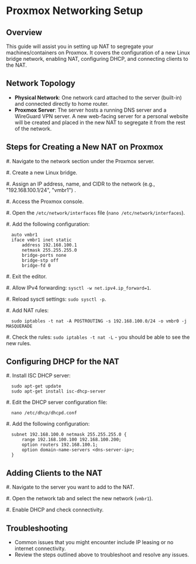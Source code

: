 Proxmox Networking Setup
========================

Overview
--------
This guide will assist you in setting up NAT to segregate your machines/containers on Proxmox. It covers the configuration of a new Linux bridge network, enabling NAT, configuring DHCP, and connecting clients to the NAT.

Network Topology
----------------
- **Physical Network**: One network card attached to the server (built-in) and connected directly to home router.
- **Proxmox Server**: The server hosts a running DNS server and a WireGuard VPN server. A new web-facing server for a personal website will be created and placed in the new NAT to segregate it from the rest of the network.

Steps for Creating a New NAT on Proxmox
----------------------------------------
#. Navigate to the network section under the Proxmox server.

#. Create a new Linux bridge.

#. Assign an IP address, name, and CIDR to the network (e.g., "192.168.100.1/24", "vmbr1") .

#. Access the Proxmox console.

#. Open the ``/etc/network/interfaces`` file (``nano /etc/network/interfaces``).

#. Add the following configuration:



      auto vmbr1
      iface vmbr1 inet static
          address 192.168.100.1
          netmask 255.255.255.0
          bridge-ports none
          bridge-stp off
          bridge-fd 0

#. Exit the editor.

#. Allow IPv4 forwarding: ``sysctl -w net.ipv4.ip_forward=1``.

#. Reload sysctl settings: ``sudo sysctl -p``.

#. Add NAT rules:



      sudo iptables -t nat -A POSTROUTING -s 192.168.100.0/24 -o vmbr0 -j MASQUERADE

#. Check the rules: ``sudo iptables -t nat -L`` - you should be able to see the new rules.

Configuring DHCP for the NAT
-----------------------------
#. Install ISC DHCP server:



      sudo apt-get update
      sudo apt-get install isc-dhcp-server

#. Edit the DHCP server configuration file:



      nano /etc/dhcp/dhcpd.conf

#. Add the following configuration:



      subnet 192.168.100.0 netmask 255.255.255.0 {
          range 192.168.100.100 192.168.100.200;
          option routers 192.168.100.1;
          option domain-name-servers <dns-server-ip>;
      }

Adding Clients to the NAT
-------------------------
#. Navigate to the server you want to add to the NAT.

#. Open the network tab and select the new network (``vmbr1``).

#. Enable DHCP and check connectivity.

Troubleshooting
---------------
- Common issues that you might encounter include IP leasing or no internet connectivity.
- Review the steps outlined above to troubleshoot and resolve any issues.
